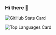 ### Hi there 👋

<!--
**shimapon/shimapon** is a ✨ _special_ ✨ repository because its `README.md` (this file) appears on your GitHub profile.

Here are some ideas to get you started:

- 🔭 I’m currently working on ...
- 🌱 I’m currently learning ...
- 👯 I’m looking to collaborate on ...
- 🤔 I’m looking for help with ...
- 💬 Ask me about ...
- 📫 How to reach me: ...
- 😄 Pronouns: ...
- ⚡ Fun fact: ...
-->

![GitHub Stats Card](https://github-readme-stats.vercel.app/api?username=shimapon&count_private=true&show_icons=true&theme=radical)

![Top Languages Card](https://github-readme-stats.vercel.app/api/top-langs/?username=shimapon&theme=radical)
